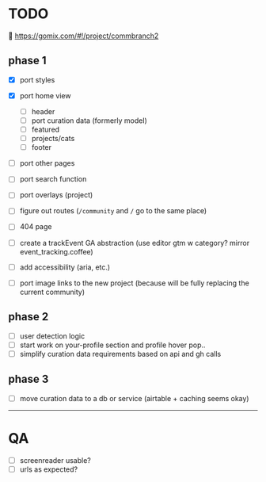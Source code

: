 # TODO

👀 https://gomix.com/#!/project/commbranch2

## phase 1

- [x] port styles
- [x] port home view
  - [ ] header
  - [ ] port curation data (formerly model)
  - [ ] featured
  - [ ] projects/cats
  - [ ] footer
- [ ] port other pages
- [ ] port search function
- [ ] port overlays (project)

- [ ] figure out routes (`/community` and `/` go to the same place)
- [ ] 404 page
- [ ] create a trackEvent GA abstraction (use editor gtm w category? mirror event_tracking.coffee)
- [ ] add accessibility (aria, etc.)
- [ ] port image links to the new project (because will be fully replacing the current community)

## phase 2

- [ ] user detection logic
- [ ] start work on your-profile section and profile hover pop..
- [ ] simplify curation data requirements based on api and gh calls

## phase 3

- [ ] move curation data to a db or service (airtable + caching seems okay)

---------------------

# QA

- [ ] screenreader usable?
- [ ] urls as expected?
